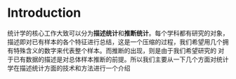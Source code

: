 # Introduction
统计学的核心工作大致可以分为**描述统计**和**推断统计**。每个学科都有研究的对象，描述即对已有样本的各个特征进行总结，这是一个压缩的过程，我们希望用几个拥有特殊含义的数字来代表整个样本。而推断的出现，则是由于我们希望研究的
对于已有数据的描述是对总体样本推断的前提。所以我们主要从一下几个方面对统计学在描述统计方面的技术和方法进行一个介绍